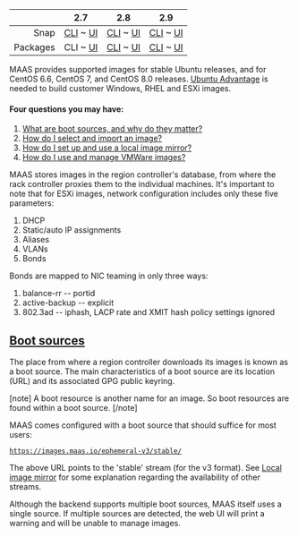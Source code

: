 ||2.7|2.8|2.9|
|-----:|:-----:|:-----:|:-----:|
|Snap|[CLI](/t/images/2694) ~ [UI](/t/images/2695)|[CLI](/t/images/2696) ~ [UI](/t/images/2697)|[CLI](/t/images/2698) ~ [UI](/t/images/2699)|
|Packages|CLI ~ [UI](/t/images/2701)|[CLI](/t/images/2702) ~ [UI](/t/images/2703)|[CLI](/t/images/2704) ~ [UI](/t/images/2705)|

<!-- deb-2-7-ui
||2.7|2.8|2.9|
|-----:|:-----:|:-----:|:-----:|
|Snap|[CLI](/t/images/2694) ~ [UI](/t/images/2695)|[CLI](/t/images/2696) ~ [UI](/t/images/2697)|[CLI](/t/images/2698) ~ [UI](/t/images/2699)|
|Packages|[CLI](/t/images/2700) ~ UI|[CLI](/t/images/2702) ~ [UI](/t/images/2703)|[CLI](/t/images/2704) ~ [UI](/t/images/2705)|
 deb-2-7-ui -->

<!-- deb-2-8-cli
||2.7|2.8|2.9|
|-----:|:-----:|:-----:|:-----:|
|Snap|[CLI](/t/images/2694) ~ [UI](/t/images/2695)|[CLI](/t/images/2696) ~ [UI](/t/images/2697)|[CLI](/t/images/2698) ~ [UI](/t/images/2699)|
|Packages|[CLI](/t/images/2700) ~ [UI](/t/images/2701)|CLI ~ [UI](/t/images/2703)|[CLI](/t/images/2704) ~ [UI](/t/images/2705)|
 deb-2-8-cli -->

<!-- deb-2-8-ui
||2.7|2.8|2.9|
|-----:|:-----:|:-----:|:-----:|
|Snap|[CLI](/t/images/2694) ~ [UI](/t/images/2695)|[CLI](/t/images/2696) ~ [UI](/t/images/2697)|[CLI](/t/images/2698) ~ [UI](/t/images/2699)|
|Packages|[CLI](/t/images/2700) ~ [UI](/t/images/2701)|[CLI](/t/images/2702) ~ UI|[CLI](/t/images/2704) ~ [UI](/t/images/2705)|
 deb-2-8-ui -->

<!-- deb-2-9-cli
||2.7|2.8|2.9|
|-----:|:-----:|:-----:|:-----:|
|Snap|[CLI](/t/images/2694) ~ [UI](/t/images/2695)|[CLI](/t/images/2696) ~ [UI](/t/images/2697)|[CLI](/t/images/2698) ~ [UI](/t/images/2699)|
|Packages|[CLI](/t/images/2700) ~ [UI](/t/images/2701)|[CLI](/t/images/2702) ~ [UI](/t/images/2703)|CLI ~ [UI](/t/images/2705)|
 deb-2-9-cli -->

<!-- deb-2-9-ui
||2.7|2.8|2.9|
|-----:|:-----:|:-----:|:-----:|
|Snap|[CLI](/t/images/2694) ~ [UI](/t/images/2695)|[CLI](/t/images/2696) ~ [UI](/t/images/2697)|[CLI](/t/images/2698) ~ [UI](/t/images/2699)|
|Packages|[CLI](/t/images/2700) ~ [UI](/t/images/2701)|[CLI](/t/images/2702) ~ [UI](/t/images/2703)|[CLI](/t/images/2704) ~ UI|
 deb-2-9-ui -->

<!-- snap-2-7-cli
||2.7|2.8|2.9|
|-----:|:-----:|:-----:|:-----:|
|Snap|CLI ~ [UI](/t/images/2695)|[CLI](/t/images/2696) ~ [UI](/t/images/2697)|[CLI](/t/images/2698) ~ [UI](/t/images/2699)|
|Packages|[CLI](/t/images/2700) ~ [UI](/t/images/2701)|[CLI](/t/images/2702) ~ [UI](/t/images/2703)|[CLI](/t/images/2704) ~ [UI](/t/images/2705)|
 snap-2-7-cli -->

<!-- snap-2-7-ui
||2.7|2.8|2.9|
|-----:|:-----:|:-----:|:-----:|
|Snap|[CLI](/t/images/2694) ~ UI|[CLI](/t/images/2696) ~ [UI](/t/images/2697)|[CLI](/t/images/2698) ~ [UI](/t/images/2699)|
|Packages|[CLI](/t/images/2700) ~ [UI](/t/images/2701)|[CLI](/t/images/2702) ~ [UI](/t/images/2703)|[CLI](/t/images/2704) ~ [UI](/t/images/2705)|
 snap-2-7-ui -->

<!-- snap-2-8-cli
||2.7|2.8|2.9|
|-----:|:-----:|:-----:|:-----:|
|Snap|[CLI](/t/images/2694) ~ [UI](/t/images/2695)|CLI ~ [UI](/t/images/2697)|[CLI](/t/images/2698) ~ [UI](/t/images/2699)|
|Packages|[CLI](/t/images/2700) ~ [UI](/t/images/2701)|[CLI](/t/images/2702) ~ [UI](/t/images/2703)|[CLI](/t/images/2704) ~ [UI](/t/images/2705)|
 snap-2-8-cli -->

<!-- snap-2-8-ui
||2.7|2.8|2.9|
|-----:|:-----:|:-----:|:-----:|
|Snap|[CLI](/t/images/2694) ~ [UI](/t/images/2695)|[CLI](/t/images/2696) ~ UI|[CLI](/t/images/2698) ~ [UI](/t/images/2699)|
|Packages|[CLI](/t/images/2700) ~ [UI](/t/images/2701)|[CLI](/t/images/2702) ~ [UI](/t/images/2703)|[CLI](/t/images/2704) ~ [UI](/t/images/2705)|
 snap-2-8-ui -->

<!-- snap-2-9-cli
||2.7|2.8|2.9|
|-----:|:-----:|:-----:|:-----:|
|Snap|[CLI](/t/images/2694) ~ [UI](/t/images/2695)|[CLI](/t/images/2696) ~ [UI](/t/images/2697)|CLI ~ [UI](/t/images/2699)|
|Packages|[CLI](/t/images/2700) ~ [UI](/t/images/2701)|[CLI](/t/images/2702) ~ [UI](/t/images/2703)|[CLI](/t/images/2704) ~ [UI](/t/images/2705)|
 snap-2-9-cli -->

<!-- snap-2-9-ui
||2.7|2.8|2.9|
|-----:|:-----:|:-----:|:-----:|
|Snap|[CLI](/t/images/2694) ~ [UI](/t/images/2695)|[CLI](/t/images/2696) ~ [UI](/t/images/2697)|[CLI](/t/images/2698) ~ UI|
|Packages|[CLI](/t/images/2700) ~ [UI](/t/images/2701)|[CLI](/t/images/2702) ~ [UI](/t/images/2703)|[CLI](/t/images/2704) ~ [UI](/t/images/2705)|
 snap-2-9-ui -->

MAAS provides supported images for stable Ubuntu releases, and for CentOS 6.6, CentOS 7, and CentOS 8.0 releases.  [Ubuntu Advantage](https://www.ubuntu.com/support) is needed to build customer Windows, RHEL and ESXi images.

#### Four questions you may have:

1. [What are boot sources, and why do they matter?](#heading--boot-sources)
2. [How do I select and import an image?](/t/select-and-import-images/3096)
3. [How do I set up and use a local image mirror?](/t/local-image-mirror/2808)
4. [How do I use and manage VMWare images?](/t/vmware-images/3240)

<!-- deb-2-7-ui
1. [What are boot sources, and why do they matter?](#heading--boot-sources)
2. [How do I select and import an image?](/t/select-and-import-images/3097)
3. [How do I set up and use a local image mirror?](/t/local-image-mirror/2809)
4. [How do I use and manage VMWare images?](/t/vmware-images/3241)
 deb-2-7-ui -->

<!-- deb-2-8-cli
1. [What are boot sources, and why do they matter?](#heading--boot-sources)
2. [How do I select and import an image?](/t/select-and-import-images/3098)
3. [How do I set up and use a local image mirror?](/t/local-image-mirror/2810)
4. [How do I use and manage VMWare images?](/t/vmware-images/3242)
 deb-2-8-cli -->

<!-- deb-2-8-ui
1. [What are boot sources, and why do they matter?](#heading--boot-sources)
2. [How do I select and import an image?](/t/select-and-import-images/3099)
3. [How do I set up and use a local image mirror?](/t/local-image-mirror/2811)
4. [How do I use and manage VMWare images?](/t/vmware-images/3243)
 deb-2-8-ui -->

<!-- deb-2-9-cli
1. [What are boot sources, and why do they matter?](#heading--boot-sources)
2. [How do I select and import an image?](/t/select-and-import-images/3100)
3. [How do I set up and use a local image mirror?](/t/local-image-mirror/2812)
4. [How do I use and manage VMWare images?](/t/vmware-images/3244)
 deb-2-9-cli -->

<!-- deb-2-9-ui
1. [What are boot sources, and why do they matter?](#heading--boot-sources)
2. [How do I select and import an image?](/t/select-and-import-images/3101)
3. [How do I set up and use a local image mirror?](/t/local-image-mirror/2813)
4. [How do I use and manage VMWare images?](/t/vmware-images/3245)
 deb-2-9-ui -->

<!-- snap-2-7-cli
1. [What are boot sources, and why do they matter?](#heading--boot-sources)
2. [How do I select and import an image?](/t/select-and-import-images/3090)
3. [How do I set up and use a local image mirror?](/t/local-image-mirror/2802)
4. [How do I use and manage VMWare images?](/t/vmware-images/3234)
 snap-2-7-cli -->

<!-- snap-2-7-ui
1. [What are boot sources, and why do they matter?](#heading--boot-sources)
2. [How do I select and import an image?](/t/select-and-import-images/3091)
3. [How do I set up and use a local image mirror?](/t/local-image-mirror/2803)
4. [How do I use and manage VMWare images?](/t/vmware-images/3235)
 snap-2-7-ui -->

<!-- snap-2-8-cli
1. [What are boot sources, and why do they matter?](#heading--boot-sources)
2. [How do I select and import an image?](/t/select-and-import-images/3092)
3. [How do I set up and use a local image mirror?](/t/local-image-mirror/2804)
4. [How do I use and manage VMWare images?](/t/vmware-images/3236)
 snap-2-8-cli -->

<!-- snap-2-8-ui
1. [What are boot sources, and why do they matter?](#heading--boot-sources)
2. [How do I select and import an image?](/t/select-and-import-images/3093)
3. [How do I set up and use a local image mirror?](/t/local-image-mirror/2805)
4. [How do I use and manage VMWare images?](/t/vmware-images/3237)
 snap-2-8-ui -->

<!-- snap-2-9-cli
1. [What are boot sources, and why do they matter?](#heading--boot-sources)
2. [How do I select and import an image?](/t/select-and-import-images/3094)
3. [How do I set up and use a local image mirror?](/t/local-image-mirror/2806)
4. [How do I use and manage VMWare images?](/t/vmware-images/3238)
 snap-2-9-cli -->

<!-- snap-2-9-ui
1. [What are boot sources, and why do they matter?](#heading--boot-sources)
2. [How do I select and import an image?](/t/select-and-import-images/3095)
3. [How do I set up and use a local image mirror?](/t/local-image-mirror/2807)
4. [How do I use and manage VMWare images?](/t/vmware-images/3239)
 snap-2-9-ui -->

MAAS stores images in the region controller's database, from where the rack controller proxies them to the individual machines.  It's important to note that for ESXi images, network configuration includes only these five parameters:

1.   DHCP
2.   Static/auto IP assignments
3.   Aliases
4.   VLANs
5.   Bonds

Bonds are mapped to NIC teaming in only three ways:

1.   balance-rr -- portid
2.   active-backup -- explicit
3.   802.3ad -- iphash, LACP rate and XMIT hash policy settings ignored

<a href="#heading--boot-sources"><h2 id="heading--boot-sources">Boot sources</h2></a>

The place from where a region controller downloads its images is known as a boot source. The main characteristics of a boot source are its location (URL) and its associated GPG public keyring.

[note]
A boot resource is another name for an image. So boot resources are found within a boot source.
[/note]

MAAS comes configured with a boot source that should suffice for most users:

[`https://images.maas.io/ephemeral-v3/stable/`](https://images.maas.io/ephemeral-v3/stable/)

The above URL points to the 'stable' stream (for the v3 format). See [Local image mirror](/t/local-image-mirror/2808) for some explanation regarding the availability of other streams.

<!-- deb-2-7-ui
The above URL points to the 'stable' stream (for the v3 format). See [Local image mirror](/t/local-image-mirror/2809) for some explanation regarding the availability of other streams.
 deb-2-7-ui -->

<!-- deb-2-8-cli
The above URL points to the 'stable' stream (for the v3 format). See [Local image mirror](/t/local-image-mirror/2810) for some explanation regarding the availability of other streams.
 deb-2-8-cli -->

<!-- deb-2-8-ui
The above URL points to the 'stable' stream (for the v3 format). See [Local image mirror](/t/local-image-mirror/2811) for some explanation regarding the availability of other streams.
 deb-2-8-ui -->

<!-- deb-2-9-cli
The above URL points to the 'stable' stream (for the v3 format). See [Local image mirror](/t/local-image-mirror/2812) for some explanation regarding the availability of other streams.
 deb-2-9-cli -->

<!-- deb-2-9-ui
The above URL points to the 'stable' stream (for the v3 format). See [Local image mirror](/t/local-image-mirror/2813) for some explanation regarding the availability of other streams.
 deb-2-9-ui -->

<!-- snap-2-7-cli
The above URL points to the 'stable' stream (for the v3 format). See [Local image mirror](/t/local-image-mirror/2802) for some explanation regarding the availability of other streams.
 snap-2-7-cli -->

<!-- snap-2-7-ui
The above URL points to the 'stable' stream (for the v3 format). See [Local image mirror](/t/local-image-mirror/2803) for some explanation regarding the availability of other streams.
 snap-2-7-ui -->

<!-- snap-2-8-cli
The above URL points to the 'stable' stream (for the v3 format). See [Local image mirror](/t/local-image-mirror/2804) for some explanation regarding the availability of other streams.
 snap-2-8-cli -->

<!-- snap-2-8-ui
The above URL points to the 'stable' stream (for the v3 format). See [Local image mirror](/t/local-image-mirror/2805) for some explanation regarding the availability of other streams.
 snap-2-8-ui -->

<!-- snap-2-9-cli
The above URL points to the 'stable' stream (for the v3 format). See [Local image mirror](/t/local-image-mirror/2806) for some explanation regarding the availability of other streams.
 snap-2-9-cli -->

<!-- snap-2-9-ui
The above URL points to the 'stable' stream (for the v3 format). See [Local image mirror](/t/local-image-mirror/2807) for some explanation regarding the availability of other streams.
 snap-2-9-ui -->

Although the backend supports multiple boot sources, MAAS itself uses a single source. If multiple sources are detected, the web UI will print a warning and will be unable to manage images.
